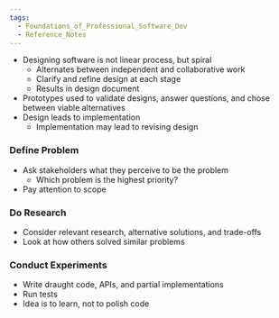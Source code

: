```yaml
---
tags:
  - Foundations_of_Professional_Software_Dev
  - Reference_Notes
---
```

- Designing software is not linear process, but spiral
	- Alternates between independent and collaborative work
	- Clarify and refine design at each stage
	- Results in design document
- Prototypes used to validate designs, answer questions, and chose between viable alternatives
- Design leads to implementation
	- Implementation may lead to revising design

### Define Problem

- Ask stakeholders what they perceive to be the problem
	- Which problem is the highest priority?
- Pay attention to scope

### Do Research

- Consider relevant research, alternative solutions, and trade-offs
- Look at how others solved similar problems


### Conduct Experiments

- Write draught code, APIs, and partial implementations
- Run tests
- Idea is to learn, not to polish code